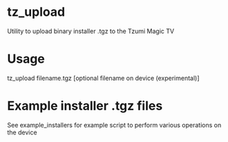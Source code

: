 # tz_upload
Utility to upload binary installer .tgz to the Tzumi Magic TV

# Usage

tz_upload filename.tgz [optional filename on device (experimental)]

# Example installer .tgz files

See example_installers for example script to perform various operations on the device
